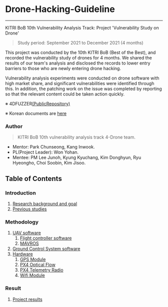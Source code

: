 # Drone-Hacking-Guideline

- - -

KITRI BoB 10th Vulnerability Analysis Track: Project 'Vulnerability Study on Drone'

> Study period: September 2021 to December 2021 (4 months)

This project was conducted by the 10th KITRI BoB (Best of the Best), and recorded the vulnerability study of drones for 4 months.
We shared the results of our team's analysis and disclosed the records to lower entry barriers to those who are newly entering drone hacking.

Vulnerability analysis experiments were conducted on drone software with high market share, and significant vulnerabilities were identified through this.
In addition, the patching work on the issue was completed by reporting so that the relevant content could be taken action quickly.

※ 4DFUZZER[(PublicRepository)](https://github.com/BOB4Drone/4D-Fuzzer)

※ Korean documents are [here](https://github.com/estrogenic/bob-4-drone/blob/master/Github-Flavored%20Markdown.md)


### Author

> KITRI BoB 10th vulnerability analysis track 4-Drone team.

- Mentor: Park Chunseong, Kang Inwook.
- PL(Project Leader): Won Yohan.
- Mentee: PM Lee Junoh, Kyung Kyuchang, Kim Donghyun, Ryu Hyeongho, Choi Soobin, Kim Jisoo.


## Table of Contents <!-- omit in toc -->

### Introduction <!-- omit in toc -->
   1. [Research background and goal](/1-intro/about-drone-research.md)
   2. [Previous studies](/1-intro/related-work.md)

### Methodology <!-- omit in toc -->
   1. [UAV software](/2-body/1_software-uav.md)
      1. [Flight controller software](/2-body/1_software-uav.md/#1-fcsflight-controller-software)
      2. [MAVROS](/2-body/1_software-uav.md#2-mavros)
   2. [Ground Control System software](/2-body/2_software-gcs.md/)
   3. [Hardware](/2-body/3_hardware.md)
       1. [GPS Module](/2-body/3_hardware.md/#1-gps-모듈)
       2. [PX4 Optical Flow](/2-body/3_hardware.md/#2-px4-optical-flow)
       3. [PX4 Telemetry Radio](/2-body/3_hardware.md/#3-px4-telemetry-radio)
       4. [Wifi Module](/2-body/3_hardware.md/#4-wifi-모듈)

### Result <!-- omit in toc -->
   1. [Project results](/3-conclusion/result.md)

